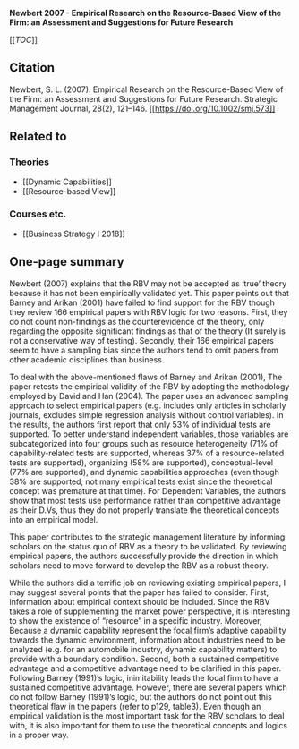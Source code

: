 **Newbert 2007 - Empirical Research on the Resource-Based View of the Firm: an Assessment and Suggestions for Future Research**

[[_TOC_]]

## Citation
Newbert, S. L. (2007). Empirical Research on the Resource-Based View of the Firm: an Assessment and Suggestions for Future Research. Strategic Management Journal, 28(2), 121–146. [[https://doi.org/10.1002/smj.573]]

## Related to

### Theories
* [[Dynamic Capabilities]]
* [[Resource-based View]]

### Courses etc.
* [[Business Strategy I 2018]]

## One-page summary
Newbert (2007) explains that the RBV may not be accepted as ‘true’ theory because it has not been empirically validated yet. This paper points out that Barney and Arikan (2001) have failed to find support for the RBV though they review 166 empirical papers with RBV logic for two reasons. First, they do not count non-findings as the counterevidence of the theory, only regarding the opposite significant findings as that of the theory (It surely is not a conservative way of testing). Secondly, their 166 empirical papers seem to have a sampling bias since the authors tend to omit papers from other academic disciplines than business.  

To deal with the above-mentioned flaws of Barney and Arikan (2001), The paper retests the empirical validity of the RBV by adopting the methodology employed by David and Han (2004). The paper uses an advanced sampling approach to select empirical papers (e.g. includes only articles in scholarly journals, excludes simple regression analysis without control variables). In the results, the authors first report that only 53% of individual tests are supported. To better understand independent variables, those variables are subcategorized into four groups such as resource heterogeneity (71% of capability-related tests are supported, whereas 37% of a resource-related tests are supported), organizing (58% are supported), conceptual-level (77% are supported), and dynamic capabilities approaches (even though 38% are supported, not many empirical tests exist since the theoretical concept was premature at that time). For Dependent Variables, the authors show that most tests use performance rather than competitive advantage as their D.Vs, thus they do not properly translate the theoretical concepts into an empirical model.   

This paper contributes to the strategic management literature by informing scholars on the status quo of RBV as a theory to be validated. By reviewing empirical papers, the authors successfully provide the direction in which scholars need to move forward to develop the RBV as a robust theory.  

While the authors did a terrific job on reviewing existing empirical papers, I may suggest several points that the paper has failed to consider. First, information about empirical context should be included. Since the RBV takes a role of supplementing the market power perspective, it is interesting to show the existence of “resource” in a specific industry. Moreover, Because a dynamic capability represent the focal firm’s adaptive capability towards the dynamic environment, information about industries need to be analyzed (e.g. for an automobile industry, dynamic capability matters) to provide with a boundary condition. Second, both a sustained competitive advantage and a competitive advantage need to be clarified in this paper. Following Barney (1991)’s logic, inimitability leads the focal firm to have a sustained competitive advantage. However, there are several papers which do not follow Barney (1991)’s logic, but the authors do not point out this theoretical flaw in the papers (refer to p129, table3). Even though an empirical validation is the most important task for the RBV scholars to deal with, it is also important for them to use the theoretical concepts and logics in a proper way.  